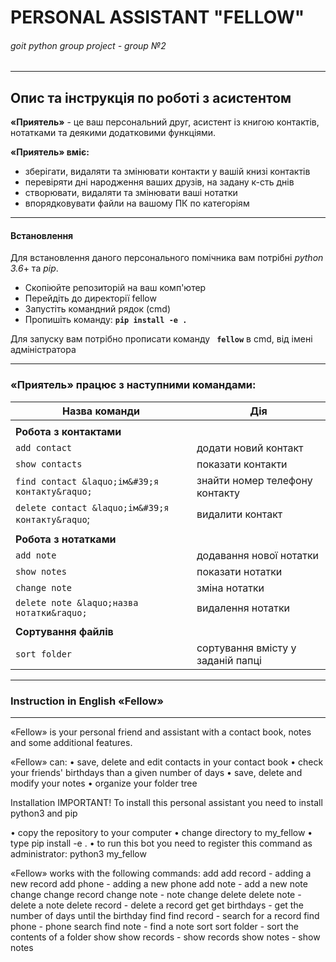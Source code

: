 # **PERSONAL ASSISTANT "FELLOW"**
###### goit python group project - group №2

------------
##  Опис та інструкція по роботі з асистентом

**«Приятель»** - це ваш персональний друг, асистент із книгою контактів, нотатками та деякими додатковими функціями.

**«Приятель» вміє:**
- зберігати, видаляти та змінювати контакти у вашій книзі контактів
- перевіряти дні народження ваших друзів, на задану к-сть днів
- створювати, видаляти та змінювати ваші нотатки
- впорядковувати файли на вашому ПК по категоріям
------------

#### Встановлення

Для встановлення даного персонального помічника вам потрібні *python 3.6*+ та *pip*.

- Скопіюйте репозиторій на ваш комп'ютер
- Перейдіть до директорії fellow
- Запустіть командний рядок (cmd)
- Пропишіть команду: **`pip install -e .`**

Для запуску вам потрібно прописати команду **` fellow`** в cmd, від імені адміністратора 

------------

###  «Приятель» працює з наступними командами:

| Назва команди |  Дія |
| ------------ | ------------ |
|||
|**Робота з контактами**||
| `add contact` | додати новий контакт |
| `show contacts`  | показати контакти |
| `find contact &laquo;ім&#39;я контакту&raquo;`  | знайти номер телефону контакту |
| `delete contact &laquo;ім&#39;я контакту&raquo`;  | видалити контакт |
|||
|**Робота з нотатками**||
| `add note` | додавання нової нотатки |
| `show notes` | показати нотатки |
| `change note` | зміна нотатки |
| `delete note &laquo;назва нотатки&raquo;` | видалення нотатки |
|||
|**Сортування файлів**||
| `sort folder` | сортування вмісту у заданій папці |
------------
### Instruction in English «Fellow»
------------

«Fellow» is your personal friend and assistant with a contact book, notes and some additional features.

«Fellow» can: • save, delete and edit contacts in your contact book • check your friends' birthdays than a given number of days • save, delete and modify your notes • organize your folder tree

Installation IMPORTANT! To install this personal assistant you need to install python3 and pip

• copy the repository to your computer • change directory to my_fellow • type pip install -e . • to run this bot you need to register this command as administrator: python3 my_fellow

«Fellow» works with the following commands: add add record - adding a new record add phone - adding a new phone add note - add a new note change change record change note - note change delete delete note - delete a note delete record - delete a record get get birthdays - get the number of days until the birthday find find record - search for a record find phone - phone search find note - find a note sort sort folder - sort the contents of a folder show show records - show records show notes - show notes
